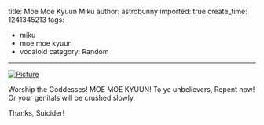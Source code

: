 title: Moe Moe Kyuun Miku
author: astrobunny
imported: true
create_time: 1241345213
tags:
- miku
- moe moe kyuun
- vocaloid
category: Random
---
 [![](wp-uploads/2009/05/wpid-2q18ccl-500x707.jpg "Picture")](/images/wp-uploads/2009/05/wpid-2q18ccl.jpg)  
  
Worship the Goddesses! MOE MOE KYUUN! To ye unbelievers, Repent now! Or your genitals will be crushed slowly.  
  
Thanks, Suicider!